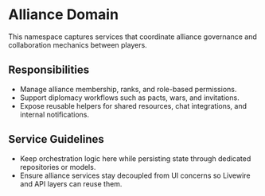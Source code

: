 # Alliance Domain

This namespace captures services that coordinate alliance governance and collaboration mechanics between players.

## Responsibilities
- Manage alliance membership, ranks, and role-based permissions.
- Support diplomacy workflows such as pacts, wars, and invitations.
- Expose reusable helpers for shared resources, chat integrations, and internal notifications.

## Service Guidelines
- Keep orchestration logic here while persisting state through dedicated repositories or models.
- Ensure alliance services stay decoupled from UI concerns so Livewire and API layers can reuse them.
